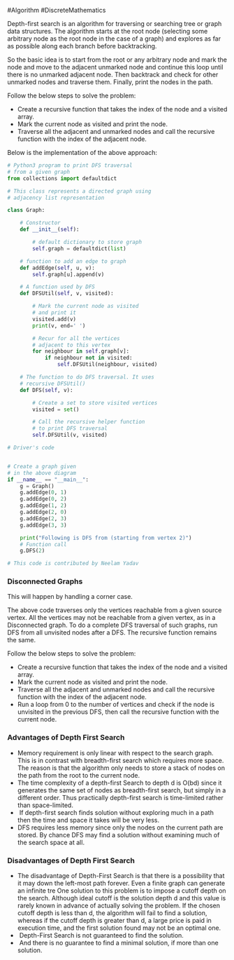 #Algorithm 
#DiscreteMathematics

Depth-first search is an algorithm for traversing or searching tree or graph data structures. The algorithm starts at the root node (selecting some arbitrary node as the root node in the case of a graph) and explores as far as possible along each branch before backtracking. 

So the basic idea is to start from the root or any arbitrary node and mark the node and move to the adjacent unmarked node and continue this loop until there is no unmarked adjacent node. Then backtrack and check for other unmarked nodes and traverse them. Finally, print the nodes in the path.

Follow the below steps to solve the problem:
-   Create a recursive function that takes the index of the node and a visited array.
-   Mark the current node as visited and print the node.
-   Traverse all the adjacent and unmarked nodes and call the recursive function with the index of the adjacent node.

Below is the implementation of the above approach:
```python
# Python3 program to print DFS traversal
# from a given graph
from collections import defaultdict

# This class represents a directed graph using
# adjacency list representation

class Graph:

	# Constructor
	def __init__(self):

		# default dictionary to store graph
		self.graph = defaultdict(list)

	# function to add an edge to graph
	def addEdge(self, u, v):
		self.graph[u].append(v)

	# A function used by DFS
	def DFSUtil(self, v, visited):

		# Mark the current node as visited
		# and print it
		visited.add(v)
		print(v, end=' ')

		# Recur for all the vertices
		# adjacent to this vertex
		for neighbour in self.graph[v]:
			if neighbour not in visited:
				self.DFSUtil(neighbour, visited)

	# The function to do DFS traversal. It uses
	# recursive DFSUtil()
	def DFS(self, v):

		# Create a set to store visited vertices
		visited = set()

		# Call the recursive helper function
		# to print DFS traversal
		self.DFSUtil(v, visited)

# Driver's code


# Create a graph given
# in the above diagram
if __name__ == "__main__":
	g = Graph()
	g.addEdge(0, 1)
	g.addEdge(0, 2)
	g.addEdge(1, 2)
	g.addEdge(2, 0)
	g.addEdge(2, 3)
	g.addEdge(3, 3)

	print("Following is DFS from (starting from vertex 2)")
	# Function call
	g.DFS(2)

# This code is contributed by Neelam Yadav

```

### Disconnected Graphs
This will happen by handling a corner case. 

The above code traverses only the vertices reachable from a given source vertex. All the vertices may not be reachable from a given vertex, as in a Disconnected graph. To do a complete DFS traversal of such graphs, run DFS from all unvisited nodes after a DFS. The recursive function remains the same.

Follow the below steps to solve the problem:

-   Create a recursive function that takes the index of the node and a visited array.
-   Mark the current node as visited and print the node.
-   Traverse all the adjacent and unmarked nodes and call the recursive function with the index of the adjacent node.
-   Run a loop from 0 to the number of vertices and check if the node is unvisited in the previous DFS, then call the recursive function with the current node.

### Advantages of Depth First Search
-   Memory requirement is only linear with respect to the search graph. This is in contrast with breadth-first search which requires more space. The reason is that the algorithm only needs to store a stack of nodes on the path from the root to the current node.
-   The time complexity of a depth-first Search to depth d is O(bd) since it generates the same set of nodes as breadth-first search, but simply in a different order. Thus practically depth-first search is time-limited rather than space-limited.
-    If depth-first search finds solution without exploring much in a path then the time and space it takes will be very less.
-   DFS requires less memory since only the nodes on the current path are stored. By chance DFS may find a solution without examining much of the search space at all.

### Disadvantages of Depth First Search
-   The disadvantage of Depth-First Search is that there is a possibility that it may down the left-most path forever. Even a finite graph can generate an infinite tre One solution to this problem is to impose a cutoff depth on the search. Although ideal cutoff is the solution depth d and this value is rarely known in advance of actually solving the problem. If the chosen cutoff depth is less than d, the algorithm will fail to find a solution, whereas if the cutoff depth is greater than d, a large price is paid in execution time, and the first solution found may not be an optimal one.
-    Depth-First Search is not guaranteed to find the solution.
-    And there is no guarantee to find a minimal solution, if more than one solution.